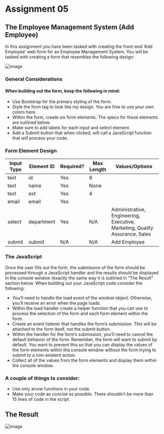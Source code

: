 # Assignment 05 

## The Employee Management System (Add Employee)

In this assignment you have been tasked with creating the front-end ‘Add Employee’ web form for an Employee Management System. You will be tasked with creating a form that resembles the following design:

![image](https://github.com/Vana-D/COMP690-Assignment05/assets/111786588/c1587b3f-47d0-44a9-8c7b-9300066f0950)

### General Considerations

#### When building out the form, keep the following in mind:

  - Use Bootstrap for the primary styling of the form.
  - Style the form tag to look like my design. You are free to use your own colors here.
  - Within the form, create six form elements. The specs for these elements are outlined below.
  - Make sure to add labels for each input and select element.
  - Add a Submit button that when clicked, will call a JavaScript function that will process your code.


### Form Element Design

| Input Type | Element ID | Required? | Max Length | Values/Options |
| ------------- | ------------- | ------------- | ------------- | ------------- | 
| text | id  | Yes | 8 |   |
| text | name |  Yes  | None |   | 
| text | ext | Yes | 4  |  |
| email | email | Yes  |  | 
| select  | department | Yes | N/A | Administrative, Engineering, Executive, Marketing, Quality Assurance, Sales |
| submit | submit | N/A | N/A  | Add Employee | 


### The JavaScript
Once the user fills out the form, the submission of the form should be processed through a JavaScript handler and the results should be displayed in the console window (exactly the same way it is outlined in “The Result” section below. When building out your JavaScript code consider the following:

  - You’ll need to handle the load event of the window object. Otherwise, you’ll receive an error when the page loads.
  - Within the load handler create a helper function that you can use to process the selection of the form and each form element within the form.
  - Create an event listener that handles the form’s submission. This will be attached to the form itself, not the submit button.
  - Within the handler for the form’s submission, you’ll need to cancel the default behavior of the form. Remember, the form will want to submit by default. You want to prevent this so that you can display the values of the form elements within the console window without the form trying to submit to a non-existent action.
  - Collect all of the values from the form elements and display them within the console window.

### A couple of things to consider:
  - Use only arrow functions in your code.
  - Make your code as concise as possible. There shouldn’t be more than 15 lines of code in the script.


## The Result
![image](https://github.com/Vana-D/COMP690-Assignment05/assets/111786588/39f764a6-3c59-4dc9-a949-839aad674193)
